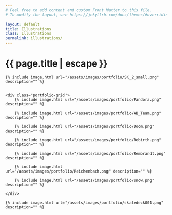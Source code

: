 ```yaml
---
# Feel free to add content and custom Front Matter to this file.
# To modify the layout, see https://jekyllrb.com/docs/themes/#overriding-theme-defaults

layout: default
title: Illustrations
class: Illustrations
permalink: illustrations/
---
```


<div class="wrapper">
    <h1 class="post-title">{{ page.title | escape }}</h1>
</div>

<div class="portfolio-content">

    {% include image.html url="/assets/images/portfolio/SK_2_small.png" description="" %}


    <div class="portfolio-grid">
        {% include image.html url="/assets/images/portfolio/Pandora.png" description="" %}

        {% include image.html url="/assets/images/portfolio/AB_Team.png" description="" %}

        {% include image.html url="/assets/images/portfolio/Doom.png" description="" %}

        {% include image.html url="/assets/images/portfolio/Rebirth.png" description="" %}

        {% include image.html url="/assets/images/portfolio/Rembrandt.png" description="" %}

        {% include image.html url="/assets/images/portfolio/Reichenbach.png" description="" %}

        {% include image.html url="/assets/images/portfolio/snow.png" description="" %}

    </div>

    {% include image.html url="/assets/images/portfolio/skatedeck001.png" description="" %}


</div>